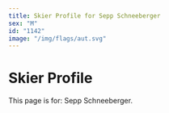 ```yaml
---
title: Skier Profile for Sepp Schneeberger
sex: "M"
id: "1142"
image: "/img/flags/aut.svg" 
---
```


# Skier Profile

This page is for: Sepp Schneeberger.
    